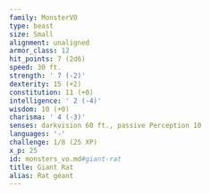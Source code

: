 ```yaml
---
family: MonsterVO
type: beast
size: Small
alignment: unaligned
armor_class: 12
hit_points: 7 (2d6)
speed: 30 ft.
strength: ' 7 (-2)'
dexterity: 15 (+2)
constitution: 11 (+0)
intelligence: ' 2 (-4)'
wisdom: 10 (+0)
charisma: ' 4 (-3)'
senses: darkvision 60 ft., passive Perception 10
languages: '-'
challenge: 1/8 (25 XP)
x_p: 25
id: monsters_vo.md#giant-rat
title: Giant Rat
alias: Rat géant
---
```


